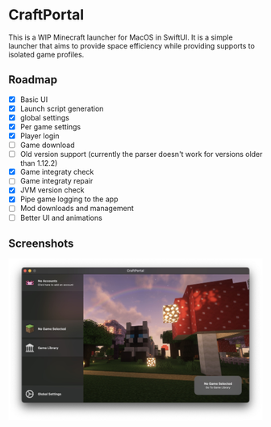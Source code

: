 # CraftPortal

This is a WIP Minecraft launcher for MacOS in SwiftUI. It is a simple launcher that aims to provide space efficiency while providing supports to isolated game profiles.

## Roadmap

- [X] Basic UI
- [x] Launch script generation
- [X] global settings
- [X] Per game settings
- [X] Player login
- [ ] Game download
- [ ] Old version support (currently the parser doesn't work for versions older than 1.12.2)
- [X] Game integraty check
- [ ] Game integraty repair
- [X] JVM version check
- [X] Pipe game logging to the app
- [ ] Mod downloads and management
- [ ] Better UI and animations

## Screenshots

![Main Window](./images/home2.jpeg)
